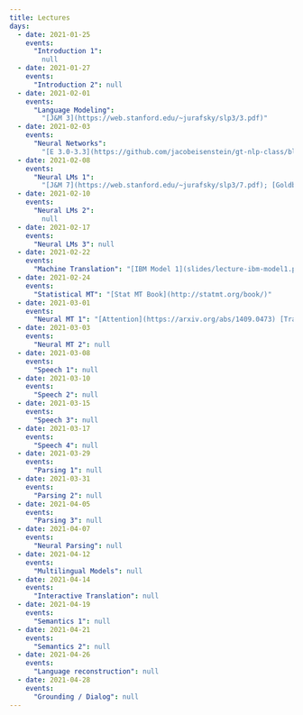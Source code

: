 ```yaml
---
title: Lectures
days:
  - date: 2021-01-25
    events:
      "Introduction 1":
        null
  - date: 2021-01-27
    events:
      "Introduction 2": null
  - date: 2021-02-01
    events:
      "Language Modeling":
        "[J&M 3](https://web.stanford.edu/~jurafsky/slp3/3.pdf)"
  - date: 2021-02-03
    events:
      "Neural Networks":
        "[E 3.0-3.3](https://github.com/jacobeisenstein/gt-nlp-class/blob/master/notes/eisenstein-nlp-notes.pdf); [J&M 6](https://web.stanford.edu/~jurafsky/slp3/6.pdf); [G 1-5](http://u.cs.biu.ac.il/~yogo/nnlp.pdf)"
  - date: 2021-02-08
    events:
      "Neural LMs 1":
        "[J&M 7](https://web.stanford.edu/~jurafsky/slp3/7.pdf); [Goldberg 10-11](http://u.cs.biu.ac.il/~yogo/nnlp.pdf)"
  - date: 2021-02-10
    events:
      "Neural LMs 2":
        null
  - date: 2021-02-17
    events:
      "Neural LMs 3": null
  - date: 2021-02-22
    events:
      "Machine Translation": "[IBM Model 1](slides/lecture-ibm-model1.pdf)"
  - date: 2021-02-24
    events:
      "Statistical MT": "[Stat MT Book](http://statmt.org/book/)"
  - date: 2021-03-01
    events:
      "Neural MT 1": "[Attention](https://arxiv.org/abs/1409.0473) [Transformer](https://arxiv.org/abs/1706.03762)"
  - date: 2021-03-03
    events:
      "Neural MT 2": null
  - date: 2021-03-08
    events:
      "Speech 1": null
  - date: 2021-03-10
    events:
      "Speech 2": null
  - date: 2021-03-15
    events:
      "Speech 3": null
  - date: 2021-03-17
    events:
      "Speech 4": null
  - date: 2021-03-29
    events:
      "Parsing 1": null
  - date: 2021-03-31
    events:
      "Parsing 2": null
  - date: 2021-04-05
    events:
      "Parsing 3": null
  - date: 2021-04-07
    events:
      "Neural Parsing": null
  - date: 2021-04-12
    events:
      "Multilingual Models": null
  - date: 2021-04-14
    events:
      "Interactive Translation": null
  - date: 2021-04-19
    events:
      "Semantics 1": null
  - date: 2021-04-21
    events:
      "Semantics 2": null
  - date: 2021-04-26
    events:
      "Language reconstruction": null
  - date: 2021-04-28
    events:
      "Grounding / Dialog": null
---
```


